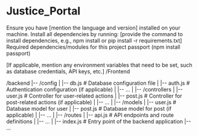 # Justice_Portal

Ensure you have [mention the language and version] installed on your machine.
Install all dependencies by running: [provide the command to install dependencies, e.g., npm install or pip install -r requirements.txt]
Required dependencies/modules for this project
passport (npm install passport)

[If applicable, mention any environment variables that need to be set, such as database credentials, API keys, etc.]
/Frontend


/backend
   |-- /config
   |      |-- db.js       # Database configuration file
   |      |-- auth.js     # Authentication configuration (if applicable)
   |      |-- ...
   |
   |-- /controllers
   |      |-- user.js     # Controller for user-related actions
   |      |-- post.js     # Controller for post-related actions (if applicable)
   |      |-- ...
   |
   |-- /models
   |      |-- user.js     # Database model for user
   |      |-- post.js     # Database model for post (if applicable)
   |      |-- ...
   |
   |-- /routes
   |      |-- api.js      # API endpoints and route definitions
   |      |-- ...
   |
   |-- index.js           # Entry point of the backend application
   |-- ...
